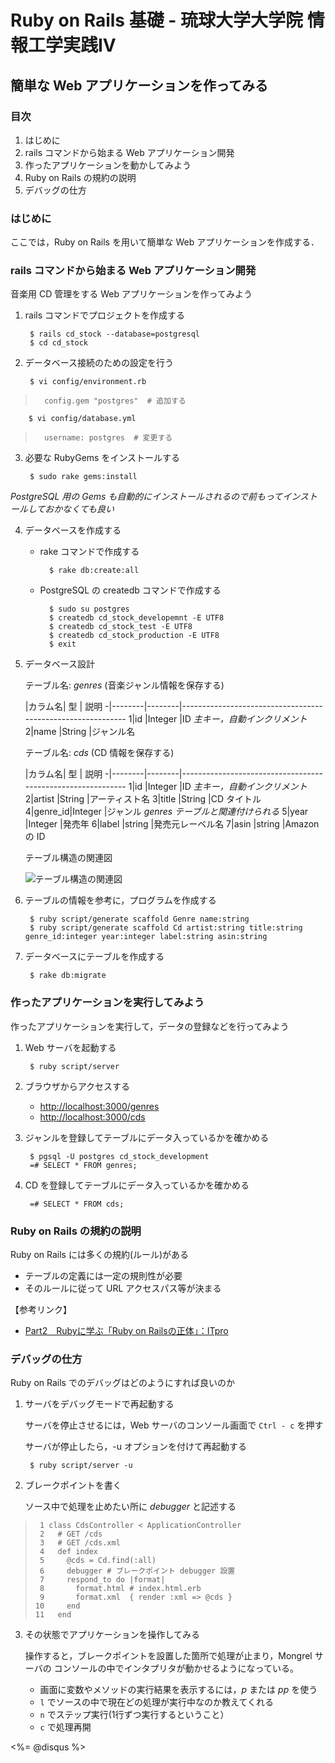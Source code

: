 Ruby on Rails 基礎 - 琉球大学大学院 情報工学実践IV
================================================================================

簡単な Web アプリケーションを作ってみる
--------------------------------------------------------------------------------


### 目次

1. はじめに
2. rails コマンドから始まる Web アプリケーション開発
3. 作ったアプリケーションを動かしてみよう
4. Ruby on Rails の規約の説明
5. デバッグの仕方

### はじめに

ここでは，Ruby on Rails を用いて簡単な Web アプリケーションを作成する．


### rails コマンドから始まる Web アプリケーション開発

音楽用 CD 管理をする Web アプリケーションを作ってみよう

1. rails コマンドでプロジェクトを作成する

        $ rails cd_stock --database=postgresql
        $ cd cd_stock

2. データベース接続のための設定を行う

        $ vi config/environment.rb
>       config.gem "postgres"  # 追加する


        $ vi config/database.yml
>       username: postgres  # 変更する


3. 必要な RubyGems をインストールする

        $ sudo rake gems:install
*PostgreSQL 用の Gems も自動的にインストールされるので前もってインストールしておかなくても良い*


4. データベースを作成する

    * rake コマンドで作成する

            $ rake db:create:all

    * PostgreSQL の createdb コマンドで作成する

            $ sudo su postgres
            $ createdb cd_stock_developemnt -E UTF8
            $ createdb cd_stock_test -E UTF8
            $ createdb cd_stock_production -E UTF8
            $ exit


5. データベース設計

    テーブル名: *genres* (音楽ジャンル情報を保存する)

     |カラム名|   型   |                       説明
    -|--------|--------|------------------------------------------------------------
    1|id      |Integer |ID *主キー，自動インクリメント*
    2|name    |String  |ジャンル名


    テーブル名: *cds* (CD 情報を保存する)

     |カラム名|   型   |                       説明
    -|--------|--------|------------------------------------------------------------
    1|id      |Integer |ID *主キー，自動インクリメント*
    2|artist  |String  |アーティスト名
    3|title   |String  |CD タイトル
    4|genre_id|Integer |ジャンル *genres テーブルと関連付けられる*
    5|year    |Integer |発売年
    6|label   |string  |発売元レーベル名
    7|asin    |string  |Amazon の ID


    テーブル構造の関連図

    ![テーブル構造の関連図](images/tables.png "ERD")

6. テーブルの情報を参考に，プログラムを作成する

        $ ruby script/generate scaffold Genre name:string
        $ ruby script/generate scaffold Cd artist:string title:string genre_id:integer year:integer label:string asin:string

7. データベースにテーブルを作成する

        $ rake db:migrate


### 作ったアプリケーションを実行してみよう

作ったアプリケーションを実行して，データの登録などを行ってみよう

1. Web サーバを起動する

        $ ruby script/server

2. ブラウザからアクセスする

    * <http://localhost:3000/genres>
    * <http://localhost:3000/cds>

3. ジャンルを登録してテーブルにデータ入っているかを確かめる

        $ pgsql -U postgres cd_stock_development
        =# SELECT * FROM genres;

4. CD を登録してテーブルにデータ入っているかを確かめる

        =# SELECT * FROM cds;


### Ruby on Rails の規約の説明

Ruby on Rails には多くの規約(ルール)がある

* テーブルの定義には一定の規則性が必要
* そのルールに従って URL アクセスパス等が決まる

【参考リンク】

* [Part2　Rubyに学ぶ「Ruby on Railsの正体」：ITpro](http://itpro.nikkeibp.co.jp/article/COLUMN/20070626/275943/?P=3)


### デバッグの仕方

Ruby on Rails でのデバッグはどのようにすれば良いのか

1. サーバをデバッグモードで再起動する

    サーバを停止させるには，Web サーバのコンソール画面で `Ctrl - c` を押す

    サーバが停止したら，-u オプションを付けて再起動する

        $ ruby script/server -u

2. ブレークポイントを書く

    ソース中で処理を止めたい所に *debugger* と記述する
>      1 class CdsController < ApplicationController
>      2   # GET /cds
>      3   # GET /cds.xml
>      4   def index
>      5     @cds = Cd.find(:all)
>      6     debugger # ブレークポイント debugger 設置
>      7     respond_to do |format|
>      8       format.html # index.html.erb
>      9       format.xml  { render :xml => @cds }
>     10     end
>     11   end

3. その状態でアプリケーションを操作してみる

    操作すると，ブレークポイントを設置した箇所で処理が止まり，Mongrel サーバの
    コンソールの中でインタプリタが動かせるようになっている。

    * 画面に変数やメソッドの実行結果を表示するには，*p* または *pp* を使う
    * `l` でソースの中で現在どの処理が実行中なのか教えてくれる
    * `n` でステップ実行(1行ずつ実行するということ）
    * `c` で処理再開


<div><%= @disqus %></div>
